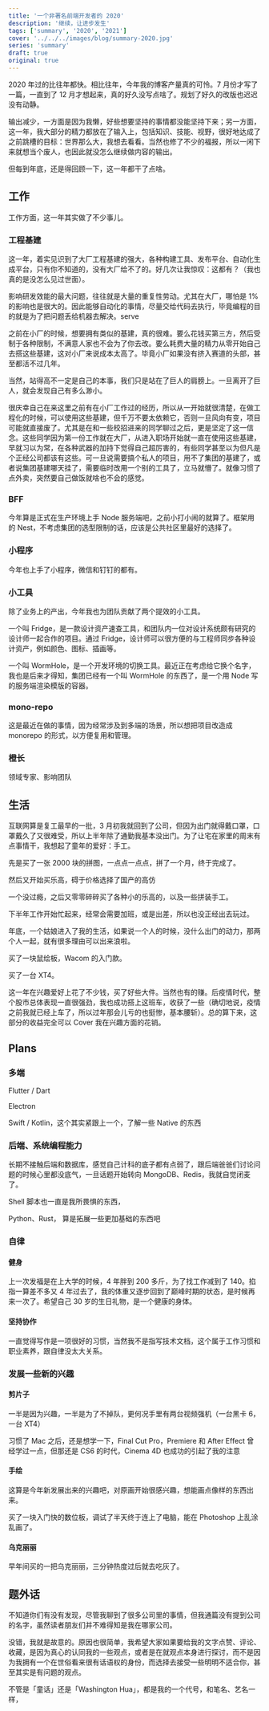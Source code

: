 ```yaml
---
title: '一个非著名前端开发者的 2020'
description: '继续，让进步发生'
tags: ['summary', '2020', '2021']
cover: '../../../images/blog/summary-2020.jpg'
series: 'summary'
draft: true
original: true
---
```


2020 年过的比往年都快。相比往年，今年我的博客产量真的可怜。7 月份才写了一篇，一直到了 12 月才想起来，真的好久没写点啥了。规划了好久的改版也迟迟没有动静。

输出减少，一方面是因为我懒，好些想要坚持的事情都没能坚持下来；另一方面，这一年，我大部分的精力都放在了输入上，包括知识、技能、视野，很好地达成了之前跳槽的目标：世界那么大，我想去看看。当然也修了不少的福报，所以一闲下来就想当个废人，也因此就没怎么继续做内容的输出。

但每到年底，还是得回顾一下，这一年都干了点啥。

## 工作

工作方面，这一年其实做了不少事儿。

### 工程基建

这一年，着实见识到了大厂工程基建的强大，各种构建工具、发布平台、自动化生成平台，只有你不知道的，没有大厂给不了的。好几次让我惊叹：这都有？（我也真的是没怎么见过世面）。

影响研发效能的最大问题，往往就是大量的重复性劳动。尤其在大厂，哪怕是 1% 的影响也是很大的。因此能够自动化的事情，尽量交给代码去执行，毕竟编程的目的就是为了把问题丢给机器去解决。serve

之前在小厂的时候，想要拥有类似的基建，真的很难。要么花钱买第三方，然后受制于各种限制，不满意人家也不会为了你去改。要么耗费大量的精力从零开始自己去搭这些基建，这对小厂来说成本太高了。毕竟小厂如果没有挤入赛道的头部，甚至都活不过几年。

当然，站得高不一定是自己的本事，我们只是站在了巨人的肩膀上。一旦离开了巨人，就会发现自己有多么渺小。

很庆幸自己在来这里之前有在小厂工作过的经历，所以从一开始就很清楚，在做工程化的时候，可以使用这些基建，但千万不要太依赖它，否则一旦风向有变，项目可能就直接废了。尤其是在和一些校招进来的同学聊过之后，更是坚定了这一信念。这些同学因为第一份工作就在大厂，从进入职场开始就一直在使用这些基建，早就习以为常，在各种武器的加持下觉得自己超厉害的，有些同学甚至以为但凡是个正经公司都该有这些。可一旦说需要搞个私人的项目，用不了集团的基建了，或者说集团基建哪天挂了，需要临时改用一个别的工具了，立马就懵了。就像习惯了点外卖，突然要自己做饭就啥也不会的感觉。

### BFF

今年算是正式在生产环境上手 Node 服务端吧，之前小打小闹的就算了。框架用的 Nest，不考虑集团的选型限制的话，应该是公共社区里最好的选择了。

### 小程序

今年也上手了小程序，微信和钉钉的都有。

### 小工具

除了业务上的产出，今年我也为团队贡献了两个提效的小工具。

一个叫 Fridge，是一款设计资产速查工具，和团队内一位对设计系统颇有研究的设计师一起合作的项目。通过 Fridge，设计师可以很方便的与工程师同步各种设计资产，例如颜色、图标、插画等。

一个叫 WormHole，是一个开发环境的切换工具。最近正在考虑给它换个名字，我也是后来才得知，集团已经有一个叫 WormHole 的东西了，是一个用 Node 写的服务端渲染模版的容器。

### mono-repo

这是最近在做的事情，因为经常涉及到多端的场景，所以想把项目改造成 monorepo 的形式，以方便复用和管理。

### 橙长

领域专家、影响团队

## 生活

互联网算是复工最早的一批，3 月初我就回到了公司，但因为出门就得戴口罩，口罩戴久了又很难受，所以上半年除了通勤我基本没出门。为了让宅在家里的周末有点事情干，我想起了童年的爱好：手工。

先是买了一张 2000 块的拼图，一点点一点点，拼了一个月，终于完成了。

然后又开始买乐高，碍于价格选择了国产的高仿

一个没过瘾，之后又零零碎碎买了各种小的乐高的，以及一些拼装手工。

下半年工作开始忙起来，经常会需要加班，或是出差，所以也没正经出去玩过。

年底，一个姑娘进入了我的生活，如果说一个人的时候，没什么出门的动力，那两个人一起，就有很多理由可以出来浪啦。

买了一块鼠绘板，Wacom 的入门款。

买了一台 XT4。

这一年在兴趣爱好上花了不少钱，买了好些大件。当然也有的赚。后疫情时代，整个股市总体表现一直很强劲，我也成功搭上这班车，收获了一些（确切地说，疫情之前我就已经上车了，所以过年那会儿亏的也挺惨，基本腰斩）。总的算下来，这部分的收益完全可以 Cover 我在兴趣方面的花销。

## Plans

### 多端

Flutter / Dart

Electron

Swift / Kotlin，这个其实紧跟上一个，了解一些 Native 的东西

### 后端、系统编程能力

长期不接触后端和数据库，感觉自己计科的底子都有点弱了，跟后端爸爸们讨论问题的时候心里都没底气，一旦话题开始转向 MongoDB、Redis，我就自觉闭麦了。

Shell 脚本也一直是我所畏惧的东西，

Python、Rust，
算是拓展一些更加基础的东西吧

### 自律

#### 健身

上一次发福是在上大学的时候，4 年胖到 200 多斤，为了找工作减到了 140。掐指一算差不多又 4 年过去了，我的体重又逐步回到了巅峰时期的状态，是时候再来一次了。希望自己 30 岁的生日礼物，是一个健康的身体。

#### 坚持协作

一直觉得写作是一项很好的习惯，当然我不是指写技术文档，这个属于工作习惯和职业素养，跟自律没太大关系。

### 发展一些新的兴趣

#### 剪片子

一半是因为兴趣，一半是为了不掉队，更何况手里有两台视频强机（一台黑卡 6，一台 XT4）

习惯了 Mac 之后，还是想学一下，Final Cut Pro，Premiere 和 After Effect 曾经学过一点，但那还是 CS6 的时代，Cinema 4D 也成功的引起了我的注意

#### 手绘

这算是今年新发展出来的兴趣吧，对原画开始很感兴趣，想能画点像样的东西出来。

买了一块入门快的数位板，调试了半天终于连上了电脑，能在 Photoshop 上乱涂乱画了。

#### 乌克丽丽

早年间买的一把乌克丽丽，三分钟热度过后就去吃灰了。

## 题外话

不知道你们有没有发现，尽管我聊到了很多公司里的事情，但我通篇没有提到公司的名字，虽然读者朋友们并不难得知是我在哪家公司。

没错，我就是故意的。原因也很简单，我希望大家如果要给我的文字点赞、评论、收藏，是因为真心的认同我的一些观点，或者是在就观点本身进行探讨，而不是因为我拥有一个在世俗看来很有话语权的身份，而选择去接受一些明明不适合你，甚至其实是有问题的观点。

不管是「童话」还是「Washington Hua」，都是我的一个代号，和笔名、艺名一样，
